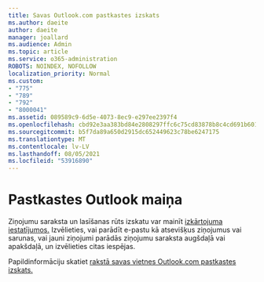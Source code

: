 ```yaml
---
title: Savas Outlook.com pastkastes izskats
ms.author: daeite
author: daeite
manager: joallard
ms.audience: Admin
ms.topic: article
ms.service: o365-administration
ROBOTS: NOINDEX, NOFOLLOW
localization_priority: Normal
ms.custom:
- "775"
- "789"
- "792"
- "8000041"
ms.assetid: 089589c9-6d5e-4073-8ec9-e297ee2397f4
ms.openlocfilehash: cbd92e3aa383bd84e2808297ffc6c75cd83878b8c4cd691b601af667f2110de2
ms.sourcegitcommit: b5f7da89a650d2915dc652449623c78be6247175
ms.translationtype: MT
ms.contentlocale: lv-LV
ms.lasthandoff: 08/05/2021
ms.locfileid: "53916890"
---
```

# <a name="change-the-look-of-your-outlook-mailbox"></a>Pastkastes Outlook maiņa

Ziņojumu saraksta un lasīšanas rūts izskatu var mainīt [izkārtojuma iestatījumos.](https://outlook.live.com/mail/options/mail/layout) Izvēlieties, vai parādīt e-pastu kā atsevišķus ziņojumus vai sarunas, vai jauni ziņojumi parādās ziņojumu saraksta augšdaļā vai apakšdaļā, un izvēlieties citas iespējas.
  
Papildinformāciju skatiet [rakstā savas vietnes Outlook.com pastkastes izskats.](https://support.office.com/article/b41c2ecb-f23c-42b3-b7f8-659646d5e58c?wt.mc_id=Office_Outlook_com_Alchemy)
